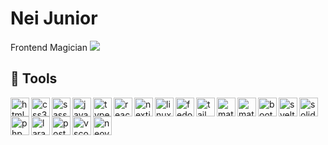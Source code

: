 # Nei Junior
Frontend Magician ![](https://www.tibiawiki.com.br/images/0/0f/Ferumbras.gif)
## 🧰 Tools
<img align="left" width="30px" style="margin-right: '10px'; margin-top: '10px'" alt="html5" src="https://cdn.jsdelivr.net/gh/devicons/devicon@latest/icons/html5/html5-original.svg" />
<img align="left" width="30px" style="margin-right: '10px'; margin-top: '10px'" alt="css3" src="https://cdn.jsdelivr.net/gh/devicons/devicon@latest/icons/css3/css3-original.svg" />
<img align="left" width="30px" style="margin-right: '10px'; margin-top: '10px'" alt="sass" src="https://cdn.jsdelivr.net/gh/devicons/devicon@latest/icons/sass/sass-original.svg" />
<img align="left" width="30px" style="margin-right: '10px'; margin-top: '10px'" alt="javascript" src="https://cdn.jsdelivr.net/gh/devicons/devicon@latest/icons/javascript/javascript-original.svg" />
<img align="left" width="30px" style="margin-right: '10px'; margin-top: '10px'" alt="typescript" src="https://cdn.jsdelivr.net/gh/devicons/devicon@latest/icons/typescript/typescript-original.svg" />
<img align="left" width="30px" style="margin-right: '10px'; margin-top: '10px'" alt="react" src="https://cdn.jsdelivr.net/gh/devicons/devicon@latest/icons/react/react-original.svg" />
<img align="left" width="30px" style="margin-right: '10px'; margin-top: '10px'" alt="nextjs" src="https://cdn.jsdelivr.net/gh/devicons/devicon@latest/icons/nextjs/nextjs-original.svg" />
<img align="left" width="30px" style="margin-right: '10px'; margin-top: '10px'" alt="linux" src="https://cdn.jsdelivr.net/gh/devicons/devicon@latest/icons/linux/linux-original.svg" />
<img align="left" width="30px" style="margin-right: '10px'; margin-top: '10px'" alt="fedora" src="https://cdn.jsdelivr.net/gh/devicons/devicon@latest/icons/fedora/fedora-original.svg" />
<img align="left" width="30px" style="margin-right: '10px'; margin-top: '10px'" alt="tailwindcss" src="https://cdn.jsdelivr.net/gh/devicons/devicon@latest/icons/tailwindcss/tailwindcss-original.svg" />
<img align="left" width="30px" style="margin-right: '10px'; margin-top: '10px'" alt="materialui" src="https://cdn.jsdelivr.net/gh/devicons/devicon@latest/icons/materialui/materialui-original.svg" />
<img align="left" width="30px" style="margin-right: '10px'; margin-top: '10px'" alt="materializecss" src="https://cdn.jsdelivr.net/gh/devicons/devicon@latest/icons/materializecss/materializecss-original.svg" />
<img align="left" width="30px" style="margin-right: '10px'; margin-top: '10px'" alt="bootstrap" src="https://cdn.jsdelivr.net/gh/devicons/devicon@latest/icons/bootstrap/bootstrap-original.svg" />
<img align="left" width="30px" style="margin-right: '10px'; margin-top: '10px'" alt="svelte" src="https://cdn.jsdelivr.net/gh/devicons/devicon@latest/icons/svelte/svelte-original.svg" />
<img align="left" width="30px" style="margin-right: '10px'; margin-top: '10px'" alt="solidjs"  src="https://cdn.jsdelivr.net/gh/devicons/devicon@latest/icons/solidjs/solidjs-original.svg" />
<img align="left" width="30px" style="margin-right: '10px'; margin-top: '10px'" alt="php"  src="https://cdn.jsdelivr.net/gh/devicons/devicon@latest/icons/php/php-original.svg" />
<img align="left" width="30px" style="margin-right: '10px'; margin-top: '10px'" alt="laravel" src="https://cdn.jsdelivr.net/gh/devicons/devicon@latest/icons/laravel/laravel-original.svg" />
<img align="left" width="30px" style="margin-right: '10px'; margin-top: '10px'" alt="postgresql"  src="https://cdn.jsdelivr.net/gh/devicons/devicon@latest/icons/postgresql/postgresql-original.svg" />
<img align="left" width="30px" style="margin-right: '10px'; margin-top: '10px'" alt="vscode" src="https://cdn.jsdelivr.net/gh/devicons/devicon@latest/icons/vscode/vscode-original.svg" />
<img align="left" width="30px" style="margin-right: '10px'; margin-top: '10px'" alt="neovim" src="https://cdn.jsdelivr.net/gh/devicons/devicon@latest/icons/neovim/neovim-original.svg" />

